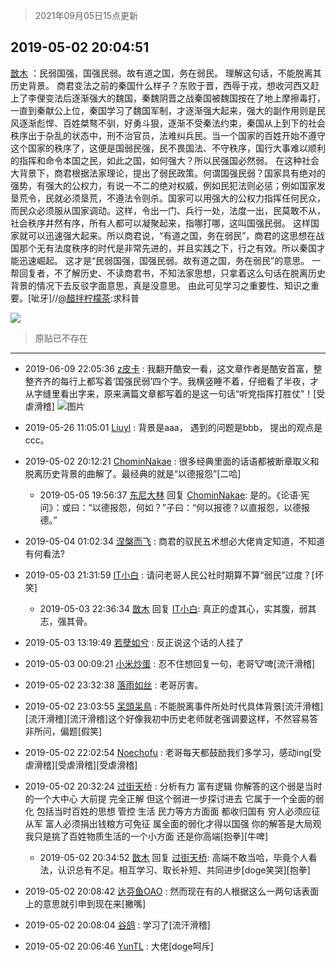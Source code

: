 > 2021年09月05日15点更新
<link rel="stylesheet" href="https://cdn.jsdelivr.net/gh/taotie6/sampleJSON@main/css/photo_show.css">


 ## 2019-05-02 20:04:51 

 [㪚木](https://www.coolapk.com/feed/11532100?shareKey=ZWY2MTMwOTUxODU1NjEzMTc0YjQ~) ：民弱国强，国强民弱。故有道之国，务在弱民。
理解这句话，不能脱离其历史背景。
商君变法之前的秦国什么样子？东败于晋，西辱于戎，想收河西又赶上了李俚变法后逐渐强大的魏国，秦魏阴晋之战秦国被魏国按在了地上摩擦毒打，一直到秦献公上位，秦国学习了魏国军制，才逐渐强大起来<!--break-->，强大的副作用则是民风逐渐彪悍、百姓桀骜不驯，好勇斗狠，逐渐不受秦法约束，秦国从上到下的社会秩序出于杂乱的状态中，刑不治官员，法难纠兵民。当一个国家的百姓开始不遵守这个国家的秩序了，这便是国弱民强，民不畏国法、不守秩序，国行大事难以顺利的指挥和命令本国之民，如此之国，如何强大？所以民强国必然弱。
在这种社会大背景下，商君根据法家理论，提出了弱民政策。何谓国强民弱？国家具有绝对的强势，有强大的公权力，有说一不二的绝对权威，例如民犯法则必惩；例如国家发垦荒令，民就必须垦荒，不遵法令则杀。国家可以用强大的公权力指挥任何民众，而民众必须服从国家调动。这样，令出一门、兵行一处，法度一出，民莫敢不从，社会秩序井然有序，所有人都可以凝聚起来，指哪打哪，这叫国强民弱。
这样国家就可以迅速强大起来。所以商君说，“有道之国，务在弱民”，商君的这思想在战国那个无有法度秩序的时代是非常先进的，并且实践之下，行之有效。所以秦国才能迅速崛起。
这才是“民弱国强，国强民弱。故有道之国，务在弱民”的意思。
一帮回复者，不了解历史、不读商君书，不知法家思想，只拿着这么句话在脱离历史背景的情况下去反驳字面意思，真是没意思。
由此可见学习之重要性、知识之重要。[呲牙]//<a class="feed-link-uname" href="/u/醋拌柠檬茶">@醋拌柠檬茶</a>:求科普 

<div class="album">
<img class="img-item" src="https://image.coolapk.com/feed/2019/0502/20/1081091_8689_0717@320x240.gif" />
</div>

> 原贴已不存在 

 ------- 

- 2019-06-09 22:05:36 [z皮卡](uid=1896403) : 我翻开酷安一看，这文章作者是酷安首富，整整齐齐的每行上都写着‘国强民弱’四个字。我横竖睡不着，仔细看了半夜，才从字缝里看出字来，原来满篇文章都写着的是这一句话“听党指挥打胜仗”！[受虐滑稽] ![图片](https://image.coolapk.com/feed/2019/0514/09/1896403_4f45c0ed_8022_5559@638x201.jpg)

- 2019-05-26 11:05:01 [Liuyl](uid=1551402) : 背景是aaa，
遇到的问题是bbb，
提出的观点是ccc。 

- 2019-05-02 20:12:21 [ChominNakae](uid=1119358) : 很多经典里面的话语都被断章取义和脱离历史背景的曲解了。最经典的就是“以德报怨”[二哈] 

    - 2019-05-05 19:56:37 [东尼大林](uid=1612569) 回复 [ChominNakae](uid=1119358): 是的。《论语·宪问》：或曰：“以德报怨，何如？”子曰：“何以报德？以直报怨，以德报德。” 

- 2019-05-04 01:02:34 [涅槃而飞](uid=1128897) : 商君的驭民五术想必大佬肯定知道，不知道有何看法? 

- 2019-05-03 21:31:59 [IT小白](uid=1002886) : 请问老哥人民公社时期算不算“弱民”过度？[坏笑] 

    - 2019-05-03 22:36:34 [㪚木](uid=1081091) 回复 [IT小白](uid=1002886): 真正的虚其心，实其腹，弱其志，强其骨。 

- 2019-05-03 13:19:49 [若孽如兮](uid=654089) : 反正说这个话的人挂了 

- 2019-05-03 00:09:21 [小米炒蛋](uid=1173591) : 忍不住想回复一句，老哥🐮啤[流汗滑稽] 

- 2019-05-02 23:32:38 [落雨如丝](uid=171765) : 老哥厉害。 

- 2019-05-02 23:03:55 [呆頭呆鳥](uid=1738314) : 不能脱离事件所处时代具体背景[流汗滑稽][流汗滑稽][流汗滑稽]这个好像我初中历史老师就老强调要这样，不然容易答非所问，偏题[假笑] 

- 2019-05-02 22:02:54 [Noechofu](uid=1936170) : 老哥每天都鼓励我们多学习，感动ing[受虐滑稽][受虐滑稽][受虐滑稽] 

- 2019-05-02 20:32:24 [过街天桥](uid=671299) : 分析有力 富有逻辑 你解答的这个弱是当时的一个大中心 大前提 完全正解 但这个弱进一步探讨进去 它属于一个全面的弱化 包括当时百姓的思想 管控 生活 民力等方方面面 都收归国有 穷人必须应征从军 富人必须捐出钱粮方可免征 属全面的弱化才得以国强 你的解答是大局观 我只是挑了百姓物质生活的一个小方面 还是你高端[抱拳][牛啤]<!--break--> 

    - 2019-05-02 20:34:52 [㪚木](uid=1081091) 回复 [过街天桥](uid=671299): 高端不敢当哈，毕竟个人看法，认识总有不足。相互学习、取长补短、共同进步[doge笑哭][抱拳] 

- 2019-05-02 20:08:42 [达芬鱼OAO](uid=1307401) : 然而现在有的人根据这么一两句话表面上的意思就引申到现在来[撇嘴] 

- 2019-05-02 20:08:04 [谷鸽](uid=785729) : 学习了[流汗滑稽] 

- 2019-05-02 20:06:46 [YunTL](uid=1966940) : 大佬[doge呵斥] 

